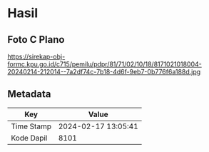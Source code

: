 # Hasil

## Foto C Plano

https://sirekap-obj-formc.kpu.go.id/c715/pemilu/pdpr/81/71/02/10/18/8171021018004-20240214-212014--7a2df74c-7b18-4d6f-9eb7-0b776f6a188d.jpg


## Metadata

| Key        | Value               |
| ---------- | ------------------- |
| Time Stamp | 2024-02-17 13:05:41 |
| Kode Dapil | 8101                |



